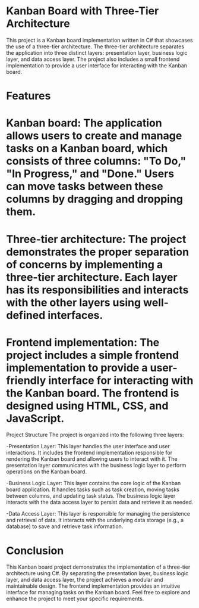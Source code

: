 # Kanban Board with Three-Tier Architecture
This project is a Kanban board implementation written in C# that showcases the use of a three-tier architecture. The three-tier architecture separates the application into three distinct layers: presentation layer, business logic layer, and data access layer. The project also includes a small frontend implementation to provide a user interface for interacting with the Kanban board.

# Features 
# Kanban board: The application allows users to create and manage tasks on a Kanban board, which consists of three columns: "To Do," "In Progress," and "Done." Users can move tasks between these columns by dragging and dropping them.
# Three-tier architecture: The project demonstrates the proper separation of concerns by implementing a three-tier architecture. Each layer has its responsibilities and interacts with the other layers using well-defined interfaces.
# Frontend implementation: The project includes a simple frontend implementation to provide a user-friendly interface for interacting with the Kanban board. The frontend is designed using HTML, CSS, and JavaScript.
Project Structure
The project is organized into the following three layers:

-Presentation Layer: This layer handles the user interface and user interactions. It includes the frontend implementation responsible for rendering the Kanban board and allowing users to interact with it. The presentation layer communicates with the business logic layer to perform operations on the Kanban board.

-Business Logic Layer: This layer contains the core logic of the Kanban board application. It handles tasks such as task creation, moving tasks between columns, and updating task status. The business logic layer interacts with the data access layer to persist data and retrieve it as needed.

-Data Access Layer: This layer is responsible for managing the persistence and retrieval of data. It interacts with the underlying data storage (e.g., a database) to save and retrieve task information.

# Conclusion
This Kanban board project demonstrates the implementation of a three-tier architecture using C#. By separating the presentation layer, business logic layer, and data access layer, the project achieves a modular and maintainable design. The frontend implementation provides an intuitive interface for managing tasks on the Kanban board. Feel free to explore and enhance the project to meet your specific requirements.
